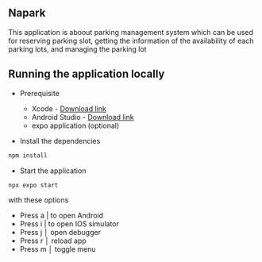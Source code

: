 ## Napark
This application is aboout parking management system which can be used for reserving parking slot, getting the information of the availability of each parking lots, and managing the parking lot

## Running the application locally
* Prerequisite
  * Xcode - [Download link](https://developer.apple.com/xcode/)
  * Android Studio - [Download link](https://developer.android.com/studio)
  * expo application (optional)

* Install the dependencies
```sh
npm install
```

* Start the application
```sh
npx expo start
```
with these options
* Press a | to open Android 
* Press i | to open IOS simulator
* Press j │ open debugger
* Press r │ reload app
* Press m │ toggle menu

